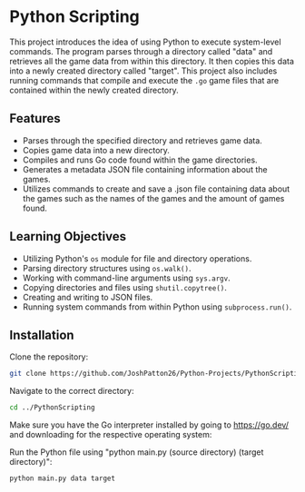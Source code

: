 # Python Scripting

This project introduces the idea of using Python to execute system-level commands. The program parses through a directory called "data" and retrieves all the game data from within this directory. It then copies this data into a newly created directory called "target". This project also includes running commands that compile and execute the `.go` game files that are contained within the newly created directory.

## Features

- Parses through the specified directory and retrieves game data.
- Copies game data into a new directory.
- Compiles and runs Go code found within the game directories.
- Generates a metadata JSON file containing information about the games.
- Utilizes commands to create and save a .json file containing data about the games such as the names of the games and the amount of games found.

## Learning Objectives

- Utilizing Python's `os` module for file and directory operations.
- Parsing directory structures using `os.walk()`.
- Working with command-line arguments using `sys.argv`.
- Copying directories and files using `shutil.copytree()`.
- Creating and writing to JSON files.
- Running system commands from within Python using `subprocess.run()`.

## Installation

Clone the repository:
   ```bash
   git clone https://github.com/JoshPatton26/Python-Projects/PythonScripting.git
   ```
Navigate to the correct directory:
   ```bash
   cd ../PythonScripting
   ```
Make sure you have the Go interpreter installed by going to https://go.dev/ and downloading for the respective operating system:

Run the Python file using "python main.py (source directory) (target directory)":
   ```bash
   python main.py data target
   ```

